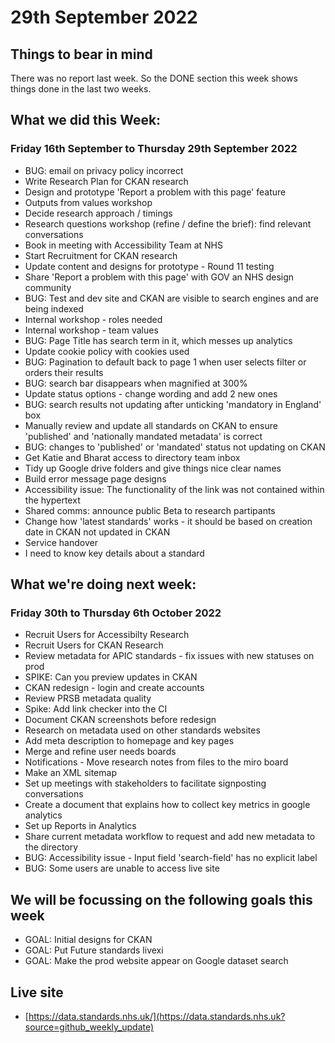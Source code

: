 # 29th September 2022

## Things to bear in mind
There was no report last week. So the DONE section this week shows things done in the last two weeks.

## What we did this Week:
### Friday 16th September to Thursday 29th September 2022
* BUG: email on privacy policy incorrect
* Write Research Plan for CKAN research
* Design and prototype 'Report a problem with this page' feature
* Outputs from values workshop
* Decide research approach / timings
* Research questions workshop (refine / define the brief): find relevant conversations
* Book in meeting with Accessibility Team at NHS
* Start Recruitment for CKAN research
* Update content and designs for prototype - Round 11 testing
* Share 'Report a problem with this page' with GOV an NHS design community
* BUG: Test and dev site and CKAN are visible to search engines and are being indexed
* Internal workshop - roles needed
* Internal workshop - team values
* BUG: Page Title has search term in it, which messes up analytics
* Update cookie policy with cookies used
* BUG: Pagination to default back to page 1 when user selects filter or orders their results
* BUG: search bar disappears when magnified at 300%
* Update status options - change wording and add 2 new ones
* BUG: search results not updating after unticking 'mandatory in England' box
* Manually review and update all standards on CKAN to ensure 'published' and 'nationally mandated metadata' is correct
* BUG: changes to 'published' or 'mandated' status not updating on CKAN
* Get Katie and Bharat access to directory team inbox
* Tidy up Google drive folders and give things nice clear names
* Build error message page designs
* Accessibility issue: The functionality of the link was not contained within the hypertext
* Shared comms: announce public Beta to research partipants
* Change how 'latest standards' works - it should be based on creation date in CKAN not updated in CKAN
* Service handover
* I need to know key details about a standard

## What we're doing next week:
### Friday 30th to Thursday 6th October 2022
* Recruit Users for Accessibilty Research
* Recruit Users for CKAN Research
* Review metadata for APIC standards - fix issues with new statuses on prod
* SPIKE: Can you preview updates in CKAN
* CKAN redesign - login and create accounts
* Review PRSB metadata quality
* Spike: Add link checker into the CI
* Document CKAN screenshots before redesign
* Research on metadata used on other standards websites
* Add meta description to homepage and key pages
* Merge and refine user needs boards
* Notifications - Move research notes from files to the miro board
* Make an XML sitemap
* Set up meetings with stakeholders to facilitate signposting conversations
* Create a document that explains how to collect key metrics in google analytics
* Set up Reports in Analytics
* Share current metadata workflow to request and add new metadata to the directory
* BUG: Accessibility issue - Input field 'search-field' has no explicit label
* BUG: Some users are unable to access live site

## We will be focussing on the following goals this week
* GOAL: Initial designs for CKAN 
* GOAL: Put Future standards livexi
* GOAL: Make the prod website appear on Google dataset search


## Live site  
* [https://data.standards.nhs.uk/](https://data.standards.nhs.uk?source=github_weekly_update)


